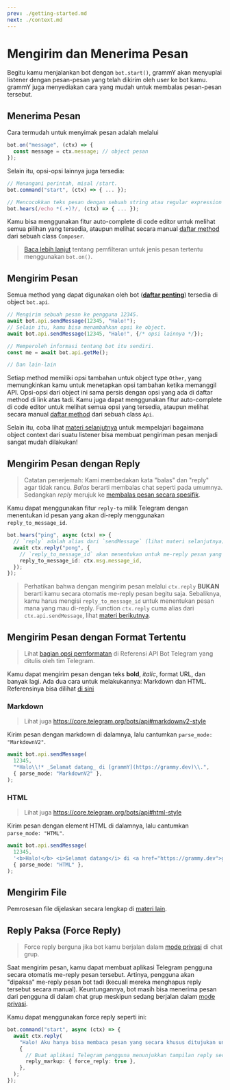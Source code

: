 ```yaml
---
prev: ./getting-started.md
next: ./context.md
---
```


# Mengirim dan Menerima Pesan

Begitu kamu menjalankan bot dengan `bot.start()`, grammY akan menyuplai listener dengan pesan-pesan yang telah dikirim oleh user ke bot kamu.
grammY juga menyediakan cara yang mudah untuk membalas pesan-pesan tersebut.

## Menerima Pesan

Cara termudah untuk menyimak pesan adalah melalui

```ts
bot.on("message", (ctx) => {
  const message = ctx.message; // object pesan
});
```

Selain itu, opsi-opsi lainnya juga tersedia:

```ts
// Menangani perintah, misal /start.
bot.command("start", (ctx) => { ... });

// Mencocokkan teks pesan dengan sebuah string atau regular expression (regex).
bot.hears(/echo *(.+)?/, (ctx) => { ... });
```

Kamu bisa menggunakan fitur auto-complete di code editor untuk melihat semua pilihan yang tersedia, ataupun melihat secara manual [daftar method](https://deno.land/x/grammy/mod.ts?s=Composer) dari sebuah class `Composer`.

> [Baca lebih lanjut](./filter-queries.md) tentang pemfilteran untuk jenis pesan tertentu menggunakan `bot.on()`.

## Mengirim Pesan

Semua method yang dapat digunakan oleh bot (**[daftar penting](https://core.telegram.org/bots/api#available-methods)**) tersedia di object `bot.api`.

```ts
// Mengirim sebuah pesan ke pengguna 12345.
await bot.api.sendMessage(12345, "Halo!");
// Selain itu, kamu bisa menambahkan opsi ke object.
await bot.api.sendMessage(12345, "Halo!", {/* opsi lainnya */});

// Memperoleh informasi tentang bot itu sendiri.
const me = await bot.api.getMe();

// Dan lain-lain
```

Setiap method memiliki opsi tambahan untuk object type `Other`, yang memungkinkan kamu untuk menetapkan opsi tambahan ketika memanggil API.
Opsi-opsi dari object ini sama persis dengan opsi yang ada di daftar method di link atas tadi.
Kamu juga dapat menggunakan fitur auto-complete di code editor untuk melihat semua opsi yang tersedia, ataupun melihat secara manual [daftar method](https://deno.land/x/grammy/mod.ts?s=Api) dari sebuah class `Api`.

Selain itu, coba lihat [materi selanjutnya](./context.md) untuk mempelajari bagaimana object context dari suatu listener bisa membuat pengiriman pesan menjadi sangat mudah dilakukan!

## Mengirim Pesan dengan Reply

> Catatan penerjemah: Kami membedakan kata "balas" dan "reply" agar tidak rancu. _Balas_ berarti membalas chat seperti pada umumnya. Sedangkan _reply_ merujuk ke [membalas pesan secara spesifik](https://telegram.org/blog/replies-mentions-hashtags#replies).

Kamu dapat menggunakan fitur `reply-to` milik Telegram dengan menentukan id pesan yang akan di-reply menggunakan `reply_to_message_id`.

```ts
bot.hears("ping", async (ctx) => {
  // `reply` adalah alias dari `sendMessage` (lihat materi selanjutnya).
  await ctx.reply("pong", {
    // `reply_to_message_id` akan menentukan untuk me-reply pesan yang mana.
    reply_to_message_id: ctx.msg.message_id,
  });
});
```

> Perhatikan bahwa dengan mengirim pesan melalui `ctx.reply` **BUKAN** berarti kamu secara otomatis me-reply pesan begitu saja.
> Sebaliknya, kamu harus mengisi `reply_to_message_id` untuk menentukan pesan mana yang mau di-reply.
> Function `ctx.reply` cuma alias dari `ctx.api.sendMessage`, lihat [materi berikutnya](./context.md#aksi-yang-tersedia).

## Mengirim Pesan dengan Format Tertentu

> Lihat [bagian opsi pemformatan](https://core.telegram.org/bots/api#formatting-options) di Referensi API Bot Telegram yang ditulis oleh tim Telegram.

Kamu dapat mengirim pesan dengan teks **bold**, _italic_, format URL, dan banyak lagi.
Ada dua cara untuk melakukannya: Markdown dan HTML. Referensinya bisa dilihat [di sini](https://core.telegram.org/bots/api#formatting-options)

### Markdown

> Lihat juga <https://core.telegram.org/bots/api#markdownv2-style>

Kirim pesan dengan markdown di dalamnya, lalu cantumkan `parse_mode: "MarkdownV2"`.

```ts
await bot.api.sendMessage(
  12345,
  "*Halo\\!* _Selamat datang_ di [grammY](https://grammy.dev)\\.",
  { parse_mode: "MarkdownV2" },
);
```

### HTML

> Lihat juga <https://core.telegram.org/bots/api#html-style>

Kirim pesan dengan element HTML di dalamnya, lalu cantumkan `parse_mode: "HTML"`.

```ts
await bot.api.sendMessage(
  12345,
  '<b>Halo!</b> <i>Selamat datang</i> di <a href="https://grammy.dev">grammY</a>.',
  { parse_mode: "HTML" },
);
```

## Mengirim File

Pemrosesan file dijelaskan secara lengkap di [materi lain](./files.md#mengirim-file).

## Reply Paksa (Force Reply)

> Force reply berguna jika bot kamu berjalan dalam [mode privasi](https://core.telegram.org/bots/features#privacy-mode) di chat grup.

Saat mengirim pesan, kamu dapat membuat aplikasi Telegram pengguna secara otomatis me-reply pesan tersebut.
Artinya, pengguna akan "dipaksa" me-reply pesan bot tadi (kecuali mereka menghapus reply tersebut secara manual).
Keuntungannya, bot masih bisa menerima pesan dari pengguna di dalam chat grup meskipun sedang berjalan dalam [mode privasi](https://core.telegram.org/bots/features#privacy-mode).

Kamu dapat menggunakan force reply seperti ini:

```ts
bot.command("start", async (ctx) => {
  await ctx.reply(
    "Halo! Aku hanya bisa membaca pesan yang secara khusus ditujukan untuk aku!",
    {
      // Buat aplikasi Telegram pengguna menunjukkan tampilan reply secara otomatis.
      reply_markup: { force_reply: true },
    },
  );
});
```
